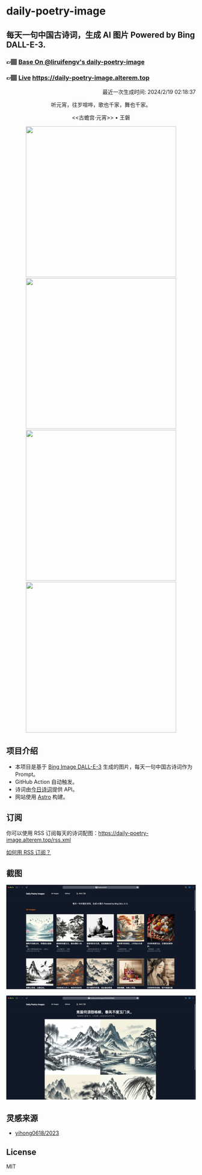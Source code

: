 
# daily-poetry-image

## 每天一句中国古诗词，生成 AI 图片 Powered by Bing DALL-E-3.

### 👉🏽 [Base On @liruifengv's daily-poetry-image](https://github.com/liruifengv/daily-poetry-image)

### 👉🏽 [Live](https://daily-poetry-image.alterem.top/) https://daily-poetry-image.alterem.top

<p align="right">
  最近一次生成时间: 2024/2/19 02:18:37
</p>
<p align="center">
听元宵，往岁喧哗，歌也千家，舞也千家。
</p>
<p align="center">
<<古蟾宫·元宵>> • 王磐
</p>
<p align="center">
<img src="https://tse1.mm.bing.net/th/id/OIG1.FDgh7.R27B5EDGNG_PQe" height="400" width="400" />
<img src="https://tse2.mm.bing.net/th/id/OIG1.nALDYTQBeJr4SpNUgI_N" height="400" width="400" />
<img src="https://tse3.mm.bing.net/th/id/OIG1.dzKcj.K7sCS93VyWtCh2" height="400" width="400" />
<img src="https://tse4.mm.bing.net/th/id/OIG1.8GW3ieIFtcH1NTnLwgjE" height="400" width="400" />
</p>

## 项目介绍

-   本项目是基于 [Bing Image DALL-E-3](https://www.bing.com/images/create) 生成的图片，每天一句中国古诗词作为 Prompt。
-   GitHub Action 自动触发。
-   诗词由[今日诗词](https://www.jinrishici.com/)提供 API。
-   网站使用 [Astro](https://astro.build) 构建。

## 订阅

你可以使用 RSS 订阅每天的诗词配图：https://daily-poetry-image.alterem.top/rss.xml

[如何用 RSS 订阅？](https://zhuanlan.zhihu.com/p/55026716)

## 截图

![图片列表](./screenshots/Snipaste_2023-12-28_21-00-26.png)

![图片详情](./screenshots/Snipaste_2023-12-28_21-00-53.png)

## 灵感来源

-   [yihong0618/2023](https://github.com/yihong0618/2023)

## License

MIT
